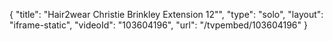 {
    "title": "Hair2wear Christie Brinkley Extension  12\"",
    "type": "solo",
    "layout": "iframe-static",
    "videoId": "103604196",
    "url": "\/tvpembed\/103604196"
}